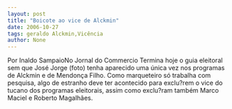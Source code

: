 ```yaml
---
layout: post
title: "Boicote ao vice de Alckmin"
date: 2006-10-27
tags: geraldo Alckmin,Vicência
author: None
---
```

Por Inaldo SampaioNo Jornal do Commercio
Termina hoje o guia eleitoral sem que José Jorge (foto) tenha aparecido uma única vez nos programas de Alckmin e de Mendonça Filho. Como marqueteiro só trabalha com pesquisa, algo de estranho deve ter acontecido para exclu?rem o vice do tucano dos programas eleitorais, assim como exclu?ram também Marco Maciel e Roberto Magalhães. 